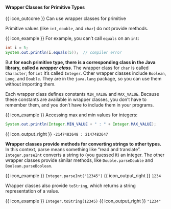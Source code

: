 <div id="title">

#### Wrapper Classes for Primitive Types

</div>

<span id="prereqs"></span>

<span id="outcomes">{{ icon_outcome }} Can use wrapper classes for primitive</span>

<div id="body">

Primitive values (like `int`, `double`, and `char`) do not provide methods.

<box>

{{ icon_example }} For example, you can’t call `equals` on an `int`:

```java
int i = 5;
System.out.println(i.equals(5));  // compiler error
```
</box>

But **for each primitive type, there is a corresponding class in the Java library, called a _wrapper class_**. The wrapper class for `char` is called `Character`; for `int` it’s called `Integer`. Other wrapper classes include `Boolean`, `Long`, and `Double`. They are in the `java.lang` package, so you can use them without importing them.

Each wrapper class defines constants `MIN_VALUE` and `MAX_VALUE`. Because these constants are available in wrapper classes, you don’t have to remember them, and you don’t have to include them in your programs.

<box>

{{ icon_example }} Accessing max and min values for integers:

```java
System.out.println(Integer.MIN_VALUE + " : " + Integer.MAX_VALUE);
```
{{ icon_output_right }} `-2147483648 : 2147483647`

</box>


**Wrapper classes provide methods for converting strings to other types.** In this context, parse means something like “read and translate”. `Integer.parseInt` converts a string to (you guessed it) an integer. The other wrapper classes provide similar methods, like `Double.parseDouble` and `Boolean.parseBoolean`.

{{ icon_example }} `Integer.parseInt("12345")` {{ icon_output_right }} `1234`

Wrapper classes also provide `toString`, which returns a string representation of a value.

{{ icon_example }} `Integer.toString(12345)` {{ icon_output_right }} `"1234"`


</div>

<div id="extras">
</div>